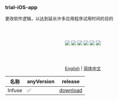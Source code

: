 <div>
<h3>trial-iOS-app</h3>
<p>更改软件逻辑，以达到延长许多应用程序试用时间的目的</p>
</div>

<br/>
<br/>

<div align="center">

![](https://img.shields.io/github/downloads/TrialAppleApp/trial-iOS-app/total)
![](https://img.shields.io/github/release-pre/TrialAppleApp/trial-iOS-app.svg?style=flat)
![](https://img.shields.io/badge/platform-iOS-blue.svg?style=flat)
![](https://img.shields.io/github/license/TrialAppleApp/trial-iOS-app)
![](https://img.shields.io/github/stars/TrialAppleApp/trial-iOS-app)
![](https://img.shields.io/github/forks/TrialAppleApp/trial-iOS-app)

<br/>
<br/>

<a href="readme.md">English</a> | <a href="readme_zh-Hans.md">简体中文</a>

| 名称   | anyVersion | release |
| ------ | ---------- | ------- |
| Infuse | ✅         | [download](https://github.com/TrialAppleApp/trial-iOS-app/releases/tag/infuse) |
